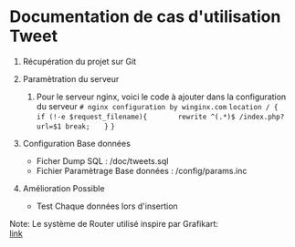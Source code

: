 # Documentation de cas d'utilisation Tweet

1. Récupération du  projet sur Git
2. Paramètration du serveur 
    1. Pour le serveur nginx, voici le code à ajouter dans la configuration du serveur
       `# nginx configuration by winginx.com`
        `location / { `
        `    if (!-e $request_filename){ `
        `        rewrite ^(.*)$ /index.php?url=$1 break; `
        `    } `
        `}`
2. Configuration Base données
    - Ficher Dump SQL : /doc/tweets.sql
    - Fichier Paramètrage Base données : /config/params.inc

3. Amélioration Possible 
    - Test Chaque données lors d'insertion

Note: Le système de Router utilisé  inspire par Grafikart:  
[link](https://grafikart.fr/tutoriels/router-628)